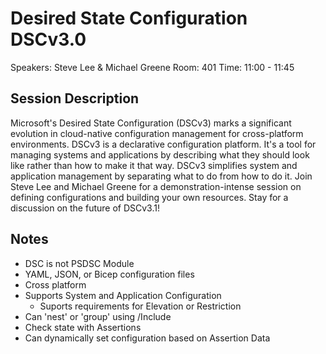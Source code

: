 # Desired State Configuration DSCv3.0

Speakers: Steve Lee & Michael Greene
Room: 401
Time: 11:00 - 11:45

## Session Description

Microsoft's Desired State Configuration (DSCv3) marks a significant evolution in cloud-native
configuration management for cross-platform environments. DSCv3 is a declarative configuration
platform. It's a tool for managing systems and applications by describing what they should look like
rather than how to make it that way. DSCv3 simplifies system and application management by
separating what to do from how to do it. Join Steve Lee and Michael Greene for a
demonstration-intense session on defining configurations and building your own resources. Stay for a
discussion on the future of DSCv3.1!

## Notes

- DSC is not PSDSC Module
- YAML, JSON, or Bicep configuration files
- Cross platform
- Supports System and Application Configuration
  - Suports requirements for Elevation or Restriction
- Can 'nest' or 'group' using /Include
- Check state with Assertions
- Can dynamically set configuration based on Assertion Data
